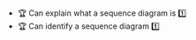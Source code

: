 * <span id="outcome-sequenceDiagrams-introduction-one">:trophy: Can explain what a sequence diagram is :one:</span>
* <span id="outcome-sequenceDiagrams-introduction-two">:trophy: Can identify a sequence diagram :one:</span>
